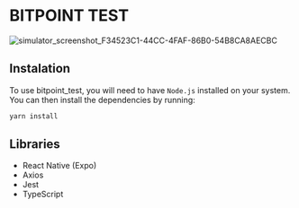 # BITPOINT TEST

![simulator_screenshot_F34523C1-44CC-4FAF-86B0-54B8CA8AECBC](https://user-images.githubusercontent.com/29387286/226753971-c0d256a2-be00-4afb-b25b-60075044dab1.png)

## Instalation

To use bitpoint_test, you will need to have `Node.js` installed on your system. You can then install the dependencies by running:

```javascript
yarn install
```

## Libraries

- React Native (Expo)
- Axios
- Jest
- TypeScript

